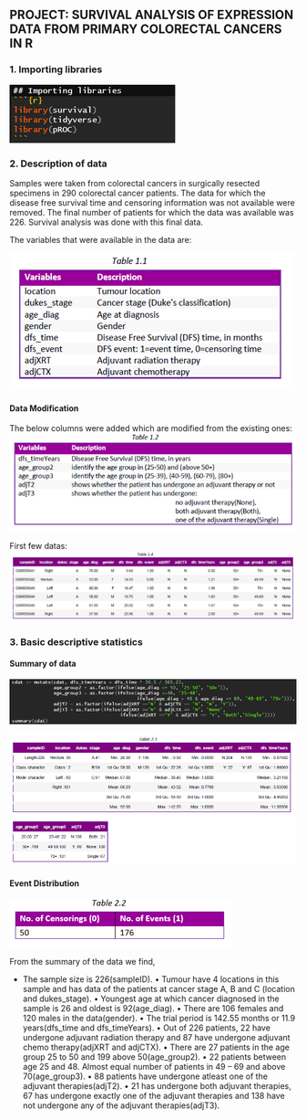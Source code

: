 
## PROJECT: SURVIVAL ANALYSIS OF EXPRESSION DATA FROM PRIMARY COLORECTAL CANCERS IN R

### 1. Importing libraries
![1a.png](https://github.com/Jasmy118/MyProjects/blob/master/Project%203/Images%26Files/1a.png)

### 2. Description of data

Samples were taken from colorectal cancers in surgically resected specimens in 290 colorectal cancer patients. The data for which the disease free survival time and censoring information was not available were removed. The final number of patients for which the data was available was 226. Survival analysis was done with this final data.

The variables that were available in the data are:

![2.png](https://github.com/Jasmy118/MyProjects/blob/master/Project%203/Images%26Files/2.png)

#### Data Modification
The below columns were added which are modified from the existing ones:
![3.png](https://github.com/Jasmy118/MyProjects/blob/master/Project%203/Images%26Files/3.png)

First few datas:
![4.png](https://github.com/Jasmy118/MyProjects/blob/master/Project%203/Images%26Files/4.png)

### 3.	Basic descriptive statistics

#### Summary of data
![5.png](https://github.com/Jasmy118/MyProjects/blob/master/Project%203/Images%26Files/5.png)

![6.png](https://github.com/Jasmy118/MyProjects/blob/master/Project%203/Images%26Files/6.png)

#### Event Distribution
![7.png](https://github.com/Jasmy118/MyProjects/blob/master/Project%203/Images%26Files/7.png)

From the summary of the data we find,
- The sample size is 226(sampleID).
• Tumour have 4 locations in this sample and has data of the patients at cancer stage A, B and C (location and dukes_stage).
• Youngest age at which cancer diagnosed in the sample is 26 and oldest is 92(age_diag).
• There are 106 females and 120 males in the data(gender).
• The trial period is 142.55 months or 11.9 years(dfs_time and dfs_timeYears).
• Out of 226 patients, 22 have undergone adjuvant radiation therapy and 87 have undergone adjuvant chemo therapy(adjXRT and adjCTX).
• There are 27 patients in the age group 25 to 50 and 199 above 50(age_group2).
• 22 patients between age 25 and 48. Almost equal number of patients in 49 – 69 and above 70(age_group3).
• 88 patients have undergone atleast one of the adjuvant therapies(adjT2).
• 21 has undergone both adjuvant therapies, 67 has undergone exactly one of the adjuvant therapies and 138 have not undergone any of the adjuvant therapies(adjT3).





